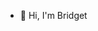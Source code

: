 - 👋 Hi, I'm Bridget
<!---
CoderSocks/CoderSocks is a ✨ special ✨ repository because its `README.md` (this file) appears on your GitHub profile.
You can click the Preview link to take a look at your changes.
--->

